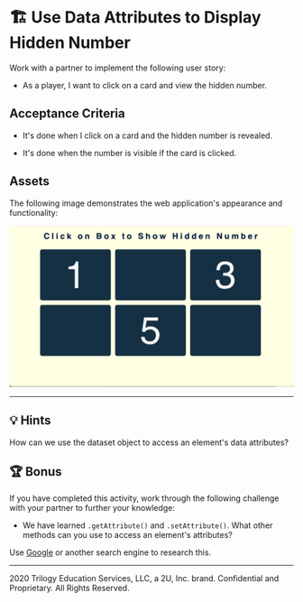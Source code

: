 # 🏗️ Use Data Attributes to Display Hidden Number

Work with a partner to implement the following user story:

* As a player, I want to click on a card and view the hidden number.

## Acceptance Criteria

* It's done when I click on a card and the hidden number is revealed.

* It's done when the number is visible if the card is clicked. 

## Assets

The following image demonstrates the web application's appearance and functionality:

![Mockup](./images/01-screenshot.png)

---

## 💡 Hints

How can we use the dataset object to access an element's data attributes? 

## 🏆 Bonus

If you have completed this activity, work through the following challenge with your partner to further your knowledge:

* We have learned `.getAttribute()` and `.setAttribute()`. What other methods can you use to access an element's attributes? 

Use [Google](https://www.google.com) or another search engine to research this.

---
2020 Trilogy Education Services, LLC, a 2U, Inc. brand. Confidential and Proprietary. All Rights Reserved.
